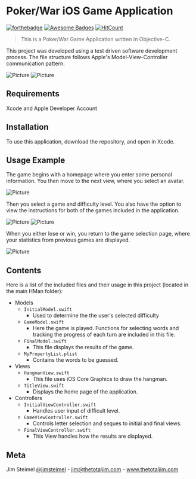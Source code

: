 # Poker/War iOS Game Application

[![forthebadge](http://forthebadge.com/images/badges/built-with-love.svg)](http://forthebadge.com)
[![Awesome Badges](https://img.shields.io/badge/badges-awesome-green.svg)](https://github.com/Naereen/badges)
[![HitCount](http://hits.dwyl.io/thetotaljim/PokerGame.svg)](http://hits.dwyl.io/thetotaljim/PokerGame)

> This is a Poker/War Game Application written in Objective-C.  

This project was developed using a test driven software development process. The file structure follows Apple's Model-View-Controller communication pattern.  

![Picture](https://github.com/thetotaljim/PokerGame/blob/master/Assets/PokerHome.png)
![Picture](https://github.com/thetotaljim/PokerGame/blob/master/Assets/PokerPlayerWin.png)

## Requirements

Xcode and Apple Developer Account

## Installation

To use this application, download the repository, and open in Xcode.  

## Usage Example

The game begins with a homepage where you enter some personal information. You then move to the next view, where you select an avatar. 

![Picture](https://github.com/thetotaljim/PokerGame/blob/master/Assets/PokerAvatar.png)

Then you select a game and difficulty level.  You also have the option to view the instructions for both of the games included in the application.

![Picture](https://github.com/thetotaljim/PokerGame/blob/master/Assets/PokerGameDifficulty.png)
![Picture](https://github.com/thetotaljim/PokerGame/blob/master/Assets/PokerInstructionPage.png)

When you either lose or win, you return to the game selection page, where your statistics from previous games are displayed.

![Picture](https://github.com/thetotaljim/PokerGame/blob/master/Assets/GameResults.png)

## Contents 

Here is a list of the included files and their usage in this project (located in the main HMan folder):
* Models
  * ``` InitialModel.swift ```
    * Used to determine the the user's selected difficulty 
  * ``` GameModel.swift ```
    * Here the game is played. Functions for selecting words and tracking the progress of each turn are included in this file.
  * ``` FinalModel.swift ```
    * This file displays the results of the game.
  * ``` MyPropertyList.plist ```
    * Contains the words to be guessed.
* Views  
  * ``` HangmanView.swift ```
    * This file uses iOS Core Graphics to draw the hangman.
  * ``` TitleView.swift ```
    * Displays the home page of the application.
* Controllers
  * ``` InitialViewController.swift ```
    * Handles user input of difficult level.
  * ``` GameViewController.swift ```
    * Controls letter selection and seques to initial and final views.
  * ``` FinalViewController.swift ```
    * This View handles how the results are displayed.
 
## Meta

Jim Steimel [@jimsteimel](https://twitter.com/jimsteimel) - jim@thetotaljim.com - www.thetotaljim.com
